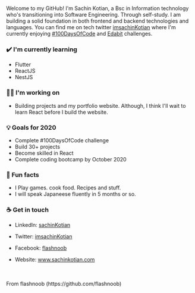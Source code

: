 <br>
<br>
Welcome to my GitHub! I'm Sachin Kotian, a Bsc in Information technology who's transitioning into Software Engineering. Through self-study.
I am building a solid foundation in both frontend and backend technologies and languages. You can find me on tech twitter <a href = "https://twitter.com/imsachinKotian">imsachinKotian</a> where I'm currently enjoying  <a href="https://twitter.com/search?q=%23100DaysOfCode&src=hashtag_click">#100DaysOfCode</a> and <a href="https://edabit.com/challenges">Edabit</a> challenges.


### ✔️ I'm currently learning
- Flutter
- ReactJS
- NestJS

### 👩‍💻 I'm working on
- Building projects and my portfolio website. 
Although, I think I'll wait to learn React before I build the website.

### 💡 Goals for 2020
- Complete #100DaysOfCode challenge
- Build 30+ projects 
- Become skilled in React
- Complete coding bootcamp by October 2020

### 🌴 Fun facts
- I Play games. cook food. Recipes and stuff. 
- I will speak Japaneese fluently in 5 months or so.

### ☕ Get in touch
- LinkedIn: <a href = "https://www.linkedin.com/in/sachin-kotian-1818524a/">sachinKotian</a>
- Twitter: <a href = "https://twitter.com/imsachinKotian">imsachinKotian</a>
- Facebook: <a href = "https://facebook.com/flashnoob">flashnoob</a>

- Website: www.sachinkotian.com
<br>
<br>
From flashnoob (https://github.com/flashnoob)
